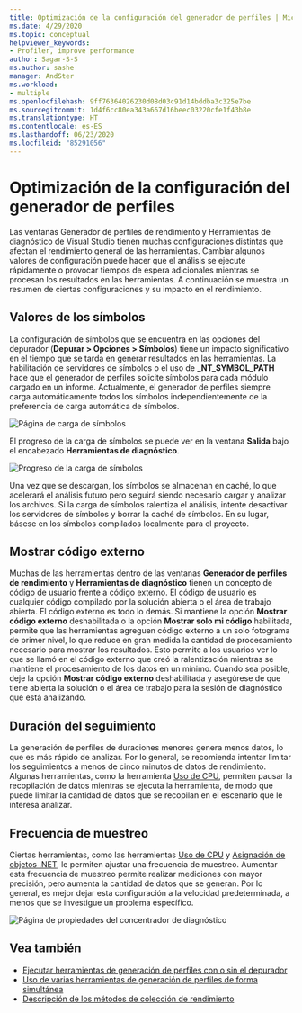 ```yaml
---
title: Optimización de la configuración del generador de perfiles | Microsoft Docs
ms.date: 4/29/2020
ms.topic: conceptual
helpviewer_keywords:
- Profiler, improve performance
author: Sagar-S-S
ms.author: sashe
manager: AndSter
ms.workload:
- multiple
ms.openlocfilehash: 9ff76364026230d08d03c91d14bddba3c325e7be
ms.sourcegitcommit: 1d4f6cc80ea343a667d16beec03220cfe1f43b8e
ms.translationtype: HT
ms.contentlocale: es-ES
ms.lasthandoff: 06/23/2020
ms.locfileid: "85291056"
---
```

# <a name="optimizing-profiler-settings"></a>Optimización de la configuración del generador de perfiles

Las ventanas Generador de perfiles de rendimiento y Herramientas de diagnóstico de Visual Studio tienen muchas configuraciones distintas que afectan el rendimiento general de las herramientas. Cambiar algunos valores de configuración puede hacer que el análisis se ejecute rápidamente o provocar tiempos de espera adicionales mientras se procesan los resultados en las herramientas. A continuación se muestra un resumen de ciertas configuraciones y su impacto en el rendimiento.

## <a name="symbol-settings"></a>Valores de los símbolos

La configuración de símbolos que se encuentra en las opciones del depurador (**Depurar > Opciones > Símbolos**) tiene un impacto significativo en el tiempo que se tarda en generar resultados en las herramientas. La habilitación de servidores de símbolos o el uso de **_NT_SYMBOL_PATH** hace que el generador de perfiles solicite símbolos para cada módulo cargado en un informe. Actualmente, el generador de perfiles siempre carga automáticamente todos los símbolos independientemente de la preferencia de carga automática de símbolos.

![Página de carga de símbolos](../profiling/media/symbolloading.png "Carga de símbolos")

El progreso de la carga de símbolos se puede ver en la ventana **Salida** bajo el encabezado **Herramientas de diagnóstico**.

![Progreso de la carga de símbolos](../profiling/media/symbolloadingprogress.png "Progreso de la carga de símbolos")

Una vez que se descargan, los símbolos se almacenan en caché, lo que acelerará el análisis futuro pero seguirá siendo necesario cargar y analizar los archivos. Si la carga de símbolos ralentiza el análisis, intente desactivar los servidores de símbolos y borrar la caché de símbolos. En su lugar, básese en los símbolos compilados localmente para el proyecto.

## <a name="show-external-code"></a>Mostrar código externo

Muchas de las herramientas dentro de las ventanas **Generador de perfiles de rendimiento** y **Herramientas de diagnóstico** tienen un concepto de código de usuario frente a código externo. El código de usuario es cualquier código compilado por la solución abierta o el área de trabajo abierta. El código externo es todo lo demás. Si mantiene la opción **Mostrar código externo** deshabilitada o la opción **Mostrar solo mi código** habilitada, permite que las herramientas agreguen código externo a un solo fotograma de primer nivel, lo que reduce en gran medida la cantidad de procesamiento necesario para mostrar los resultados. Esto permite a los usuarios ver lo que se llamó en el código externo que creó la ralentización mientras se mantiene el procesamiento de los datos en un mínimo. Cuando sea posible, deje la opción **Mostrar código externo** deshabilitada y asegúrese de que tiene abierta la solución o el área de trabajo para la sesión de diagnóstico que está analizando.

## <a name="trace-duration"></a>Duración del seguimiento

La generación de perfiles de duraciones menores genera menos datos, lo que es más rápido de analizar. Por lo general, se recomienda intentar limitar los seguimientos a menos de cinco minutos de datos de rendimiento. Algunas herramientas, como la herramienta [Uso de CPU](../profiling/cpu-usage.md), permiten pausar la recopilación de datos mientras se ejecuta la herramienta, de modo que puede limitar la cantidad de datos que se recopilan en el escenario que le interesa analizar.

## <a name="sampling-frequency"></a>Frecuencia de muestreo

Ciertas herramientas, como las herramientas [Uso de CPU](../profiling/cpu-usage.md) y [Asignación de objetos .NET](../profiling/dotnet-alloc-tool.md), le permiten ajustar una frecuencia de muestreo. Aumentar esta frecuencia de muestreo permite realizar mediciones con mayor precisión, pero aumenta la cantidad de datos que se generan. Por lo general, es mejor dejar esta configuración a la velocidad predeterminada, a menos que se investigue un problema específico.

![Página de propiedades del concentrador de diagnóstico](../profiling/media/diaghubpropertiespage.png "Página de propiedades del concentrador de diagnóstico")

## <a name="see-also"></a>Vea también

- [Ejecutar herramientas de generación de perfiles con o sin el depurador](../profiling/running-profiling-tools-with-or-without-the-debugger.md)
- [Uso de varias herramientas de generación de perfiles de forma simultánea](../profiling/use-multiple-profiler-tools-simultaneously.md)
- [Descripción de los métodos de colección de rendimiento](../profiling/understanding-performance-collection-methods-perf-profiler.md)
